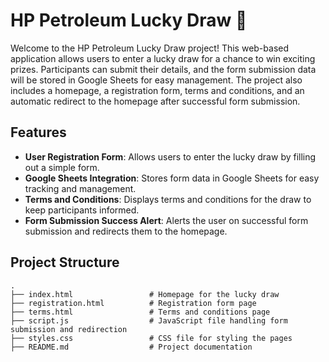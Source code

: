 # HP Petroleum Lucky Draw 🎉

Welcome to the HP Petroleum Lucky Draw project! This web-based application allows users to enter a lucky draw for a chance to win exciting prizes. Participants can submit their details, and the form submission data will be stored in Google Sheets for easy management. The project also includes a homepage, a registration form, terms and conditions, and an automatic redirect to the homepage after successful form submission.

## Features

- **User Registration Form**: Allows users to enter the lucky draw by filling out a simple form.
- **Google Sheets Integration**: Stores form data in Google Sheets for easy tracking and management.
- **Terms and Conditions**: Displays terms and conditions for the draw to keep participants informed.
- **Form Submission Success Alert**: Alerts the user on successful form submission and redirects them to the homepage.

## Project Structure

```plaintext
.
├── index.html                 # Homepage for the lucky draw
├── registration.html          # Registration form page
├── terms.html                 # Terms and conditions page
├── script.js                  # JavaScript file handling form submission and redirection
├── styles.css                 # CSS file for styling the pages
├── README.md                  # Project documentation
